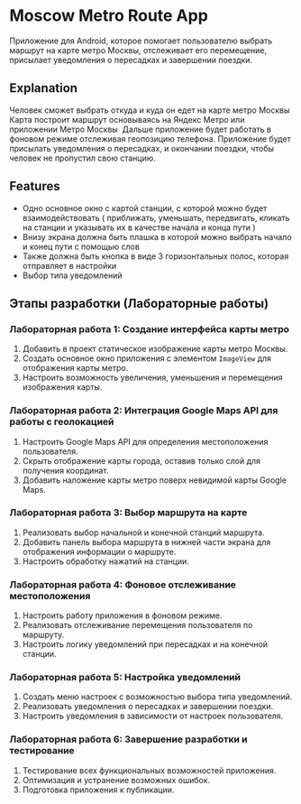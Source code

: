# Moscow Metro Route App

Приложение для Android, которое помогает пользователю выбрать маршрут на карте метро Москвы, отслеживает его перемещение, присылает уведомления о пересадках и завершении поездки.

## Explanation

Человек сможет выбрать откуда и куда он едет на карте метро Москвы
Карта построит маршрут основываясь на Яндекс Метро или приложении Метро Москвы 
Дальше приложение будет работать в фоновом режиме отслеживая геопозицию телефона. Приложение будет присылать уведомления о пересадках, и окончании поездки, чтобы человек не пропустил свою станцию. 


## Features

- Одно основное окно с картой станции, с которой можно будет взаимодействовать ( приближать, уменьшать, передвигать, кликать на станции и указывать их в качестве начала и конца пути )
- Внизу экрана должна быть плашка в которой можно выбрать начало и конец пути с помощью слов
- Также должна быть кнопка в виде 3 горизонтальных полос, которая отправляет в настройки
- Выбор типа уведомлений

## Этапы разработки (Лабораторные работы)

### Лабораторная работа 1: Создание интерфейса карты метро
1. Добавить в проект статическое изображение карты метро Москвы.
2. Создать основное окно приложения с элементом `ImageView` для отображения карты метро.
3. Настроить возможность увеличения, уменьшения и перемещения изображения карты.

### Лабораторная работа 2: Интеграция Google Maps API для работы с геолокацией
1. Настроить Google Maps API для определения местоположения пользователя.
2. Скрыть отображение карты города, оставив только слой для получения координат.
3. Добавить наложение карты метро поверх невидимой карты Google Maps.

### Лабораторная работа 3: Выбор маршрута на карте
1. Реализовать выбор начальной и конечной станций маршрута.
2. Добавить панель выбора маршрута в нижней части экрана для отображения информации о маршруте.
3. Настроить обработку нажатий на станции.

### Лабораторная работа 4: Фоновое отслеживание местоположения
1. Настроить работу приложения в фоновом режиме.
2. Реализовать отслеживание перемещения пользователя по маршруту.
3. Настроить логику уведомлений при пересадках и на конечной станции.

### Лабораторная работа 5: Настройка уведомлений
1. Создать меню настроек с возможностью выбора типа уведомлений.
2. Реализовать уведомления о пересадках и завершении поездки.
3. Настроить уведомления в зависимости от настроек пользователя.

### Лабораторная работа 6: Завершение разработки и тестирование
1. Тестирование всех функциональных возможностей приложения.
2. Оптимизация и устранение возможных ошибок.
3. Подготовка приложения к публикации.

